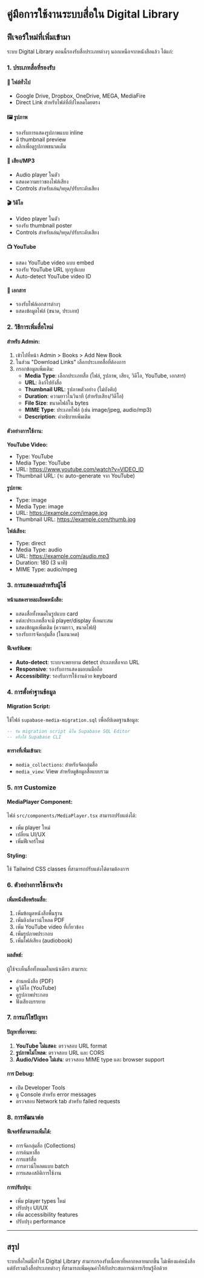# คู่มือการใช้งานระบบสื่อใน Digital Library

## ฟีเจอร์ใหม่ที่เพิ่มเข้ามา

ระบบ Digital Library ตอนนี้รองรับสื่อประเภทต่างๆ นอกเหนือจากหนังสือแล้ว ได้แก่:

### 1. ประเภทสื่อที่รองรับ

#### 📁 ไฟล์ทั่วไป
- Google Drive, Dropbox, OneDrive, MEGA, MediaFire
- Direct Link สำหรับไฟล์ที่อัปโหลดโดยตรง

#### 🖼️ รูปภาพ
- รองรับการแสดงรูปภาพแบบ inline
- มี thumbnail preview
- คลิกเพื่อดูรูปภาพขนาดเต็ม

#### 🎵 เสียง/MP3
- Audio player ในตัว
- แสดงความยาวของไฟล์เสียง
- Controls สำหรับเล่น/หยุด/ปรับระดับเสียง

#### 🎬 วิดีโอ
- Video player ในตัว
- รองรับ thumbnail poster
- Controls สำหรับเล่น/หยุด/ปรับระดับเสียง

#### 📺 YouTube
- แสดง YouTube video แบบ embed
- รองรับ YouTube URL ทุกรูปแบบ
- Auto-detect YouTube video ID

#### 📄 เอกสาร
- รองรับไฟล์เอกสารต่างๆ
- แสดงข้อมูลไฟล์ (ขนาด, ประเภท)

### 2. วิธีการเพิ่มสื่อใหม่

#### สำหรับ Admin:
1. เข้าไปที่หน้า Admin > Books > Add New Book
2. ในส่วน "Download Links" เลือกประเภทสื่อที่ต้องการ
3. กรอกข้อมูลเพิ่มเติม:
   - **Media Type**: เลือกประเภทสื่อ (ไฟล์, รูปภาพ, เสียง, วิดีโอ, YouTube, เอกสาร)
   - **URL**: ลิงก์ไปยังสื่อ
   - **Thumbnail URL**: รูปภาพตัวอย่าง (ไม่บังคับ)
   - **Duration**: ความยาวในวินาที (สำหรับเสียง/วิดีโอ)
   - **File Size**: ขนาดไฟล์ใน bytes
   - **MIME Type**: ประเภทไฟล์ (เช่น image/jpeg, audio/mp3)
   - **Description**: คำอธิบายเพิ่มเติม

#### ตัวอย่างการใช้งาน:

**YouTube Video:**
- Type: YouTube
- Media Type: YouTube
- URL: https://www.youtube.com/watch?v=VIDEO_ID
- Thumbnail URL: (จะ auto-generate จาก YouTube)

**รูปภาพ:**
- Type: image
- Media Type: image
- URL: https://example.com/image.jpg
- Thumbnail URL: https://example.com/thumb.jpg

**ไฟล์เสียง:**
- Type: direct
- Media Type: audio
- URL: https://example.com/audio.mp3
- Duration: 180 (3 นาที)
- MIME Type: audio/mpeg

### 3. การแสดงผลสำหรับผู้ใช้

#### หน้าแสดงรายละเอียดหนังสือ:
- แสดงสื่อทั้งหมดในรูปแบบ card
- แต่ละประเภทสื่อจะมี player/display ที่เหมาะสม
- แสดงข้อมูลเพิ่มเติม (ความยาว, ขนาดไฟล์)
- รองรับการจัดกลุ่มสื่อ (ในอนาคต)

#### ฟีเจอร์พิเศษ:
- **Auto-detect**: ระบบจะพยายาม detect ประเภทสื่อจาก URL
- **Responsive**: รองรับการแสดงผลบนมือถือ
- **Accessibility**: รองรับการใช้งานด้วย keyboard

### 4. การตั้งค่าฐานข้อมูล

#### Migration Script:
ใช้ไฟล์ `supabase-media-migration.sql` เพื่ออัปเดตฐานข้อมูล:

```sql
-- รัน migration script นี้ใน Supabase SQL Editor
-- หรือใช้ Supabase CLI
```

#### ตารางที่เพิ่มเข้ามา:
- `media_collections`: สำหรับจัดกลุ่มสื่อ
- `media_view`: View สำหรับดูข้อมูลสื่อแบบรวม

### 5. การ Customize

#### MediaPlayer Component:
ไฟล์ `src/components/MediaPlayer.tsx` สามารถปรับแต่งได้:
- เพิ่ม player ใหม่
- เปลี่ยน UI/UX
- เพิ่มฟีเจอร์ใหม่

#### Styling:
ใช้ Tailwind CSS classes ที่สามารถปรับแต่งได้ตามต้องการ

### 6. ตัวอย่างการใช้งานจริง

#### เพิ่มหนังสือพร้อมสื่อ:
1. เพิ่มข้อมูลหนังสือพื้นฐาน
2. เพิ่มลิงก์ดาวน์โหลด PDF
3. เพิ่ม YouTube video ที่เกี่ยวข้อง
4. เพิ่มรูปภาพประกอบ
5. เพิ่มไฟล์เสียง (audiobook)

#### ผลลัพธ์:
ผู้ใช้จะเห็นสื่อทั้งหมดในหน้าเดียว สามารถ:
- อ่านหนังสือ (PDF)
- ดูวิดีโอ (YouTube)
- ดูรูปภาพประกอบ
- ฟังเสียงบรรยาย

### 7. การแก้ไขปัญหา

#### ปัญหาที่อาจพบ:
1. **YouTube ไม่แสดง**: ตรวจสอบ URL format
2. **รูปภาพไม่โหลด**: ตรวจสอบ URL และ CORS
3. **Audio/Video ไม่เล่น**: ตรวจสอบ MIME type และ browser support

#### การ Debug:
- เปิด Developer Tools
- ดู Console สำหรับ error messages
- ตรวจสอบ Network tab สำหรับ failed requests

### 8. การพัฒนาต่อ

#### ฟีเจอร์ที่สามารถเพิ่มได้:
- การจัดกลุ่มสื่อ (Collections)
- การค้นหาสื่อ
- การแชร์สื่อ
- การดาวน์โหลดแบบ batch
- การแสดงสถิติการใช้งาน

#### การปรับปรุง:
- เพิ่ม player types ใหม่
- ปรับปรุง UI/UX
- เพิ่ม accessibility features
- ปรับปรุง performance

---

## สรุป

ระบบสื่อใหม่นี้ทำให้ Digital Library สามารถรองรับเนื้อหาที่หลากหลายมากขึ้น ไม่เพียงแค่หนังสือ แต่ยังรวมถึงสื่อประเภทต่างๆ ที่สามารถเพิ่มคุณค่าให้กับประสบการณ์การเรียนรู้อีกด้วย

